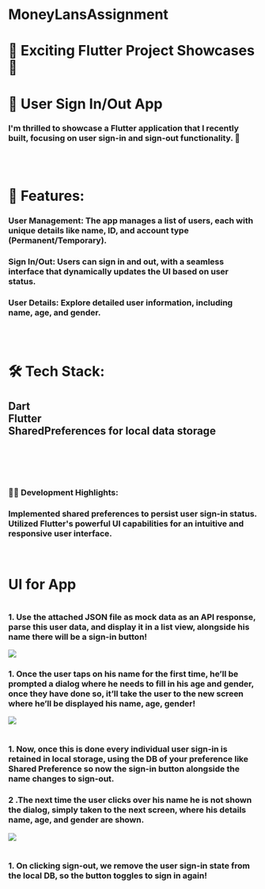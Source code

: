 # MoneyLansAssignment
<h1>🚀 Exciting Flutter Project Showcases 🚀</h1>

<h1>📱 User Sign In/Out App</h1>

<h3>I'm thrilled to showcase a Flutter application that I recently built, focusing on user sign-in and sign-out functionality. 🤖</h3>
<br>
<br>

<h1>👥 Features: </h1>

<h3>User Management: The app manages a list of users, each with unique details like name, ID, and account type (Permanent/Temporary).</h3>

<h3>Sign In/Out: Users can sign in and out, with a seamless interface that dynamically updates the UI based on user status.</h3>

<h3>User Details: Explore detailed user information, including name, age, and gender.</h3>

<br>
<br>
<h1>🛠️ Tech Stack:</h1>
<h2>
Dart<br>
Flutter<br>
SharedPreferences for local data storage
<h2/>

<br>
<br>
<h3>👩‍💻 Development Highlights:<h3>
<p>
Implemented shared preferences to persist user sign-in status.
Utilized Flutter's powerful UI capabilities for an intuitive and responsive user interface.
</p>

<br>

<h1>UI for App<h1>
  <h3>1. Use the attached JSON file as mock data as an API response, parse this user data, and display it in a list view, alongside his name there will be a sign-in button!</h3>

<img src="https://github.com/NinjaMohit/MoneyLansAssignment/blob/main/apiassignment/lib/img/img1.png?raw=true">
<br>
    <h3>1. Once the user taps on his name for the first time, he’ll be prompted a dialog where he needs to fill in his age and gender, once they have done so, it’ll take the user to the new screen where he’ll be displayed his name, age, gender!</h3>
<img src="https://github.com/NinjaMohit/MoneyLansAssignment/blob/main/apiassignment/lib/img/img2.png?raw=true">
<br>
  <br>

  
  <h3>1. Now, once this is done every individual user sign-in is retained in local storage, using the DB of your preference like Shared Preference so now the sign-in button alongside the name changes to sign-out.</h3>
   <h3>2 .The next time the user clicks over his name he is not shown the dialog, simply taken to the next screen, where his details name, age, and gender are shown.</h3>
<img src="https://github.com/NinjaMohit/MoneyLansAssignment/blob/main/apiassignment/lib/img/img3.png?raw=true">
<br>
<br>


  <h3>1. On clicking sign-out, we remove the user sign-in state from the local DB, so the button toggles to sign in again!
</h3>
<img src="https://github.com/NinjaMohit/MoneyLansAssignment/blob/main/apiassignment/lib/img/img6.png?raw=true>



 <br>
<h2>👨‍🚀 Why Flutter?</h2>
<p>Flutter made it a breeze to create a cross-platform app with a single codebase. The hot-reload feature significantly sped up the development process.
</p>

<h3>🌐 Future Plans:</h3>
<p>I plan to enhance this app by adding more user interactions and refining the UI. Stay tuned for updates! 🚀
</p>

<h2>🙌 Feedback Welcome:</h2>
<p>
I'm open to feedback and suggestions. Feel free to try out the app and let me know your thoughts! 🎉
</p>
#Flutter #MobileAppDevelopment #Dart #UserExperience #SignInOutApp

